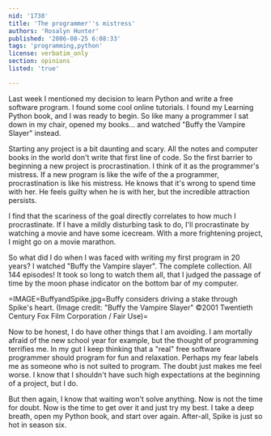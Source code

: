 ```yaml
---
nid: '1738'
title: 'The programmer''s mistress'
authors: 'Rosalyn Hunter'
published: '2006-08-25 6:08:33'
tags: 'programming,python'
license: verbatim_only
section: opinions
listed: 'true'

---
```

Last week I mentioned my decision to learn Python and write a free software program. I found some cool online tutorials. I found my Learning Python book, and I was ready to begin. So like many a programmer I sat down in my chair, opened my books... and watched "Buffy the Vampire Slayer" instead.

Starting any project is a bit daunting and scary. All the notes and computer books in the world don't write that first line of code. So the first barrier to beginning a new project is procrastination. I think of it as the programmer's mistress. If a new program is like the wife of the a programmer, procrastination is like his mistress. He knows that it's wrong to spend time with her. He feels guilty when he is with her, but the incredible attraction persists.

I find that the scariness of the goal directly correlates to how much I procrastinate. If I have a mildly disturbing task to do, I'll procrastinate by watching a movie and have some icecream. With a more frightening project, I might go on a movie marathon.

So what did I do when I was faced with writing my first program in 20 years? I watched "Buffy the Vampire slayer". The complete collection. All 144 episodes! It took so long to watch them all, that I judged the passage of time by the moon phase indicator on the bottom bar of my computer.


=IMAGE=BuffyandSpike.jpg=Buffy considers driving a stake through Spike's heart.
(Image credit: "Buffy the Vampire Slayer" ©2001 Twentieth Century Fox Film Corporation / Fair Use)=

Now to be honest, I do have other things that I am avoiding. I am mortally afraid of the new school year for example, but the thought of programming terrifies me. In my gut I keep thinking that a "real" free software programmer should program for fun and relaxation. Perhaps my fear labels me as someone who is not suited to program. The doubt just makes me feel worse. I know that I shouldn't have such high expectations at the beginning of a project, but I do.

But then again, I know that waiting won't solve anything. Now is not the time for doubt. Now is the time to get over it and just try my best. I take a deep breath, open my Python book, and start over again. After-all, Spike is just so hot in season six.

